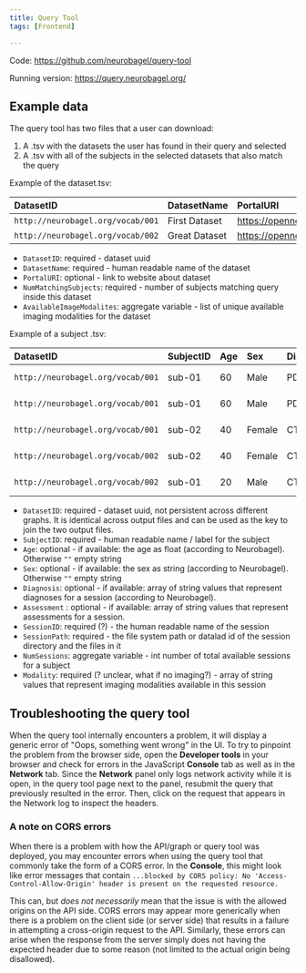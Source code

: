 ```yaml
---
title: Query Tool
tags: [Frontend]

---
```


Code: https://github.com/neurobagel/query-tool

Running version: https://query.neurobagel.org/

## Example data
The query tool has two files that a user can download:

1. A .tsv with the datasets the user has found in their query and selected
2. A .tsv with all of the subjects in the selected datasets that also match the query

Example of the dataset.tsv:

| DatasetID                       | DatasetName      | PortalURI                             | NumMatchingSubjects | AvailableImageModalities
| :---------------                | :------------- | :------------------------------------ | :------------------ | ---------------
| `http://neurobagel.org/vocab/001` | First Dataset  | https://openneuro.org/datasets/ds0001 | 142                 | [T1, T2, DWI]
| `http://neurobagel.org/vocab/002` | Great Dataset  | https://openneuro.org/datasets/ds0002 | 2                   | [T1, Flow]

- `DatasetID`: required - dataset uuid
- `DatasetName`: required - human readable name of the dataset
- `PortalURI`: optional - link to website about dataset
- `NumMatchingSubjects`: required - number of subjects matching query inside this dataset
- `AvailableImageModalites`: aggregate variable - list of unique available imaging modalities for the dataset

Example of a subject .tsv:


| DatasetID                       | SubjectID | Age | Sex    | Diagnosis | Assessment | SessionID | SessionPath | NumSessions | Modality      |
| :------------------------------ | :-------- | :-- | :----- | :-------- | :-------- | :-------- | :-------- | :------------------------------- | :------------ |
| `http://neurobagel.org/vocab/001` | sub-01    | 60  | Male   | PD        | MMSE      | ses-01    | /data/BIDS/ds0001/sub-01/ses-01/ | 2 | [T1, T2, DWI] |
| `http://neurobagel.org/vocab/001` | sub-01    | 60  | Male   | PD        | MMSE      | ses-02    | /data/BIDS/ds0001/sub-01/ses-02/ | 2 | [T1, EEG]     |
| `http://neurobagel.org/vocab/001` | sub-02    | 40  | Female | CTL       | MMSE      | ses-01    | /data/BIDS/ds0001/sub-02/ses-01/ | 2 | [T1]          |
| `http://neurobagel.org/vocab/002` | sub-02    | 40  | Female | CTL       | UPRSIII   | ses-02    | /data/BIDS/ds0002/sub-02/ses-02/ | 2 | [EEG, T2]     |
| `http://neurobagel.org/vocab/002` | sub-01    | 20  | Male   | CTL       | UPRSIII   | ses-01    | /data/BIDS/ds0002/sub-01/ses-01/ | 2 | [T1]          |

- `DatasetID`: required - dataset uuid, not persistent across different graphs. It is identical across output files and can be used as the key to join the two output files.
- `SubjectID`: required - human readable name / label for the subject
- `Age`: optional - if available: the age as float (according to Neurobagel). Otherwise `""` empty string
- `Sex`: optional - if available: the sex as string (according to Neurobagel). Otherwise `""` empty string
- `Diagnosis`: optional  - if available: array of string values that represent diagnoses for a session (according to Neurobagel).
- `Assessment` : optional - if available: array of string values that represent assessments for a session.
- `SessionID`: required (?) - the human readable name of the session
- `SessionPath`: required - the file system path or datalad id of the session directory and the files in it
- `NumSessions`: aggregate variable - int number of total available sessions for a subject
- `Modality`: required (? unclear, what if no imaging?) - array of string values that represent imaging modalities available in this session


## Troubleshooting the query tool
When the query tool internally encounters a problem, it will display a generic error of "Oops, something went wrong" in the UI.
To try to pinpoint the problem from the browser side, open the **Developer tools** in your browser and check for errors in the JavaScript **Console** tab as well as in the **Network** tab. 
Since the **Network** panel only logs network activity while it is open, in the query tool page next to the panel, resubmit the query that previously resulted in the error. Then, click on the request that appears in the Network log to inspect the headers.

### A note on CORS errors
When there is a problem with how the API/graph or query tool was deployed, you may encounter errors when using the query tool that commonly take the form of a CORS error. 
In the **Console**, this might look like error messages that contain `...blocked by CORS policy: No 'Access-Control-Allow-Origin' header is present on the requested resource.`

This can, but _does not necessarily_ mean that the issue is with the allowed origins on the API side. CORS errors may appear more generically when there is a problem on the client side (or server side) that results in a failure in attempting a cross-origin request to the API.
Similarly, these errors can arise when the response from the server simply does not having the expected header due to some reason (not limited to the actual origin being disallowed).
